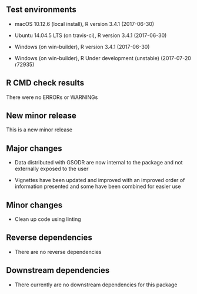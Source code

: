 
## Test environments  

- macOS 10.12.6 (local install), R version 3.4.1 (2017-06-30)

- Ubuntu 14.04.5 LTS (on travis-ci), R version 3.4.1 (2017-06-30)

- Windows (on win-builder), R version 3.4.1 (2017-06-30)

- Windows (on win-builder), R Under development (unstable) (2017-07-20 r72935)

## R CMD check results

There were no ERRORs or WARNINGs

## New minor release

This is a new minor release

## Major changes

- Data distributed with GSODR are now internal to the package and not externally
exposed to the user

- Vignettes have been updated and improved with an improved order of information
presented and some have been combined for easier use

## Minor changes

- Clean up code using linting

## Reverse dependencies

- There are no reverse dependencies

## Downstream dependencies

- There currently are no downstream dependencies for this package
